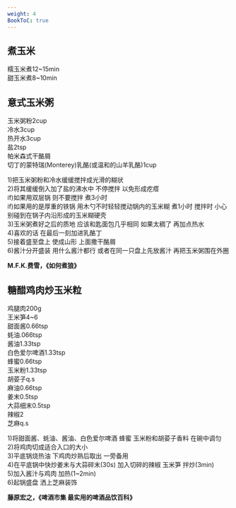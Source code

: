 ```yaml
---
weight: 4
BookToC: true
---
```

## 煮玉米

糯玉米煮12~15min  
甜玉米煮8~10min

## 意式玉米粥

玉米粥粉2cup  
冷水3cup  
热开水3cup  
盐2tsp  
帕米森式干酪屑  
切丁的蒙特瑞(Monterey)乳酪(或温和的山羊乳酪)1cup

1)把玉米粥粉和冷水缓缓搅拌成光滑的糊状  
2)将其缓缓倒入加了盐的沸水中 不停搅拌 以免形成疙瘩  
if)如果用双层锅 则不要搅拌 煮3小时  
if)如果用的是厚重的铁锅 用木勺不时轻轻搅动锅内的玉米糊 煮1小时 搅拌时 小心别碰到在锅子内沿形成的玉米糊硬壳  
3)玉米粥煮好之后的质地 应该和匙面包几乎相同 如果太稠了 再加点热水  
4)喜欢的话 在最后一刻加进乳酪丁  
5)接着盛至盘上 使成山形 上面撒干酪屑  
6)酱汁分开盛装 用什么酱汁都行 或者在同一只盘上先放酱汁 再把玉米粥围在外圈

**M.F.K.费雪，《如何煮狼》**

## 糖醋鸡肉炒玉米粒

鸡腿肉200g  
王米笋4~6  
甜面酱0.66tsp  
蚝油.066tsp  
酱油1.33tsp  
白色爱尔啤酒1.33tsp  
蜂蜜0.66tsp  
玉米粉1.33tsp  
胡荽子q.s  
麻油0.66tsp  
姜末0.5tsp  
大蒜细末0.5tsp  
辣椒2  
芝麻q.s

1)将甜面酱、蚝油、酱油、白色爱尔啤酒 蜂蜜 玉米粉和胡荽子香料 在碗中调匀  
2)将鸡肉切成适合入口的大小  
3)平底锅烧热油 下鸡肉炒熟后取出 一旁备用  
4)在平底锅中快炒姜末与大蒜碎末(30s) 加入切碎的辣椒 玉米笋 拌炒(3min)  
5)加入酱汁与鸡肉 加热(1~2min)  
6)起锅盛盘 洒上芝麻装饰

**藤原宏之，《啤酒市集 最实用的啤酒品饮百科》**